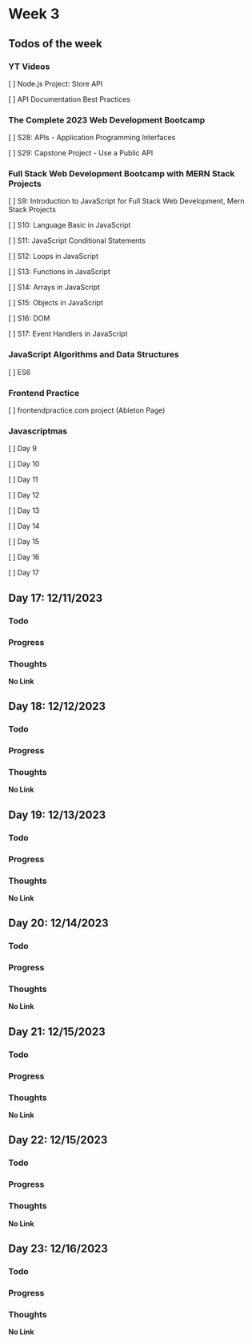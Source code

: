 # Week 3

## Todos of the week

### **YT Videos**
[ ] Node.js Project: Store API

[ ] API Documentation Best Practices

### **The Complete 2023 Web Development Bootcamp**

[ ] S28: APIs - Application Programming Interfaces

[ ] S29: Capstone Project - Use a Public API

### **Full Stack Web Development Bootcamp with MERN Stack Projects**

[ ] S9: Introduction to JavaScript for Full Stack Web Development, Mern Stack Projects

[ ] S10: Language Basic in JavaScript

[ ] S11: JavaScript Conditional Statements

[ ] S12: Loops in JavaScript

[ ] S13: Functions in JavaScript

[ ] S14: Arrays in JavaScript

[ ] S15: Objects in JavaScript

[ ] S16: DOM

[ ] S17: Event Handlers in JavaScript

### **JavaScript Algorithms and Data Structures**

[ ] ES6

### **Frontend Practice**

[ ] frontendpractice.com project (Ableton Page)

### **Javascriptmas**

[ ] Day 9

[ ] Day 10

[ ] Day 11

[ ] Day 12

[ ] Day 13

[ ] Day 14

[ ] Day 15

[ ] Day 16

[ ] Day 17

## Day 17: 12/11/2023

### Todo

### Progress

### Thoughts 

**No Link**

## Day 18: 12/12/2023

### Todo

### Progress

### Thoughts 

**No Link**

## Day 19: 12/13/2023

### Todo

### Progress

### Thoughts 

**No Link**

## Day 20: 12/14/2023

### Todo

### Progress

### Thoughts 

**No Link**

## Day 21: 12/15/2023

### Todo

### Progress

### Thoughts 

**No Link**

## Day 22: 12/15/2023

### Todo

### Progress

### Thoughts 

**No Link**

## Day 23: 12/16/2023

### Todo

### Progress

### Thoughts 

**No Link**